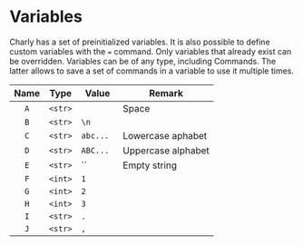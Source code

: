 # Variables

Charly has a set of preinitialized variables.
It is also possible to define custom variables with the `=` command.
Only variables that already exist can be overridden.
Variables can be of any type, including Commands.
The latter allows to save a set of commands in a variable to use it multiple
times.

Name | Type | Value | Remark
:--: | ---- | ----- | ------
| `A` | `<str>` | ` ` | Space |
| `B` | `<str>` | `\n` |  |
| `C` | `<str>` | `abc... ` | Lowercase aphabet |
| `D` | `<str>` | `ABC...` | Uppercase alphabet |
| `E` | `<str>` | `` | Empty string |
| `F` | `<int>` | `1` |  |
| `G` | `<int>` | `2` |  |
| `H` | `<int>` | `3` |  |
| `I` | `<str>` | `.` |  |
| `J` | `<str>` | `,` |  |